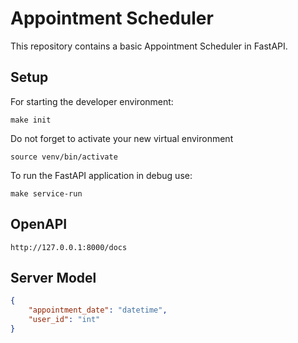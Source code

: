 # Appointment Scheduler

This repository contains a basic Appointment Scheduler in FastAPI.

## Setup

For starting the developer environment:

    make init

Do not forget to activate your new virtual environment

    source venv/bin/activate

To run the FastAPI application in debug use:

    make service-run

## OpenAPI

    http://127.0.0.1:8000/docs

## Server Model

```json
{
    "appointment_date": "datetime",
    "user_id": "int"
}
```